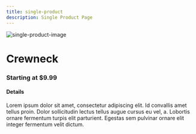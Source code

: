 ```yaml
---
title: single-product
description: Single Product Page
---
```


<columns mode="normal" number="1" number-m="1" number-s="1" id="single-product__breadcrumb">

<block>

<flui-breadcrumb  message="single-product" :data-breadcrumb='[{"title":"Products","url":"/products"},{"title":"Hoodies and Sweatshirts","url":"/category"},{"title":"Crewneck","url":"/single-product"}]'/>

</block>

</columns>











<columns mode="normal" number="2" number-m="1" number-s="1" id="single-product__item">

<block>

![single-product-image](./img/single-product.png)

</block>

<block id="single-product__item__info">

<div id="single-product__item__info__content">

# Crewneck

### Starting at $9.99

</div>

<div id="single-product__item__info__content">

#### Details

Lorem ipsum dolor sit amet, consectetur adipiscing elit. Id convallis amet tellus proin. Dolor sollicitudin lectus tellus augue cursus eu vel, a. Lobortis ornare fermentum turpis elit parturient. Egestas sem pulvinar ornare elit integer fermentum velit dictum.

</div>

</block>

</columns>

